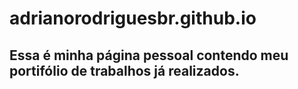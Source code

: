 # adrianorodriguesbr.github.io
<h2>Essa é minha página pessoal contendo meu portifólio de trabalhos já realizados.</h2>
